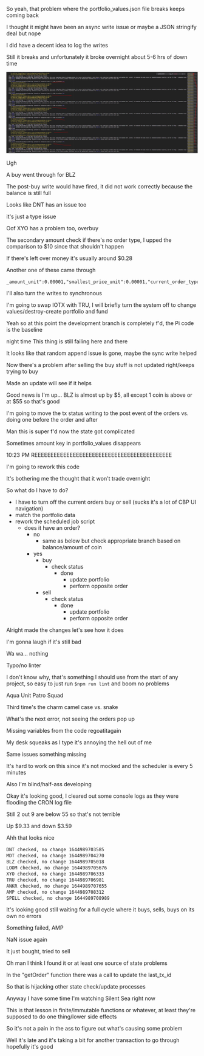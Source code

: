So yeah, that problem where the portfolio_values.json file breaks keeps coming back

I thought it might have been an async write issue or maybe a JSON stringify deal but nope

I did have a decent idea to log the writes

Still it breaks and unfortunately it broke overnight about 5-6 hrs of down time

<img src="./media/02-15-2022--failed-over-night.PNG" width="800"/>

Ugh

A buy went through for BLZ

The post-buy write would have fired, it did not work correctly because the balance is still full

Looks like DNT has an issue too

it's just a type issue

Oof XYO has a problem too, overbuy

The secondary amount check if there's no order type, I upped the comparison to $10 since that shouldn't happen

If there's left over money it's usually around $0.28

Another one of these came through

```
_amount_unit":0.00001,"smallest_price_unit":0.00001,"current_order_type":"buy"}}
```

I'll also turn the writes to synchronous

I'm going to swap IOTX with TRU, I will briefly turn the system off to change values/destroy-create portfolio and fund

Yeah so at this point the development branch is completely f'd, the Pi code is the baseline

night time
This thing is still failing here and there

It looks like that random append issue is gone, maybe the sync write helped

Now there's a problem after selling the buy stuff is not updated right/keeps trying to buy

Made an update will see if it helps

Good news is I'm up... BLZ is almost up by $5, all except 1 coin is above or at $55 so that's good

I'm going to move the tx status writing to the post event of the orders vs. doing one before the order and after

Man this is super f'd now the state got complicated

Sometimes amount key in portfolio_values disappears

10:23 PM
REEEEEEEEEEEEEEEEEEEEEEEEEEEEEEEEEEEEEEEEEEE

I'm going to rework this code

It's bothering me the thought that it won't trade overnight

So what do I have to do?

- I have to turn off the current orders buy or sell (sucks it's a lot of CBP UI navigation)
- match the portfolio data
- rework the scheduled job script
  - does it have an order?
    - no
      - same as below but check appropriate branch based on balance/amount of coin
    - yes
      - buy
        - check status
          - done
            - update portfolio
            - perform opposite order
      - sell
        - check status
          - done
            - update portfolio
            - perform opposite order

Alright made the changes let's see how it does

I'm gonna laugh if it's still bad

Wa wa... nothing

Typo/no linter

I don't know why, that's something I should use from the start of any project, so easy to just run `$npm run lint` and boom no problems

Aqua Unit Patro Squad

Third time's the charm camel case vs. snake

What's the next error, not seeing  the orders pop up

Missing variables from the code regoatitagain

My desk squeaks as I type it's annoying the hell out of me

Same issues something missing

It's hard to work on this since it's not mocked and the scheduler is every 5 minutes

Also I'm blind/half-ass developing

Okay it's looking good, I cleared out some console logs as they were flooding the CRON log file

Still 2 out 9 are below 55 so that's not terrible

Up $9.33 and down $3.59

Ahh that looks nice

```
DNT checked, no change 1644989703585
MDT checked, no change 1644989704270
BLZ checked, no change 1644989705018
LOOM checked, no change 1644989705676
XYO checked, no change 1644989706333
TRU checked, no change 1644989706981
ANKR checked, no change 1644989707655
AMP checked, no change 1644989708312
SPELL checked, no change 1644989708989
```
It's looking good still waiting for a full cycle where it buys, sells, buys on its own no errors

Something failed, AMP

NaN issue again

It just bought, tried to sell

Oh man I think I found it or at least one source of state problems

In the "getOrder" function there was a call to update the last_tx_id

So that is hijacking other state check/update processes

Anyway I have some time I'm watching Silent Sea right now

This is that lesson in finite/immutable functions or whatever, at least they're supposed to do one thing/lower side effects

So it's not a pain in the ass to figure out what's causing some problem

Well it's late and it's taking a bit for another transaction to go through hopefully it's good